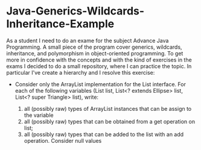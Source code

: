 # Java-Generics-Wildcards-Inheritance-Example
As a student I need to do an exame for the subject Advance Java Programming.
A small piece of the program cover generics, wildcards, inheritance, and polymorphism in object-oriented programming. 
To get more in confidence with the concepts and with the kind of exercises in the exams I decided to do a small repository, where I can practice the topic.
In particular I've create a hierarchy and I resolve this exercise:

- Consider only the ArrayList implementation for the List interface. For each of the following variables (List<Shape> list, List<? extends Ellipse> list, List<? super Triangle> list), write:
    1. all (possibly raw) types of ArrayList instances that can be assign to the variable
    2. all (possibly raw) types that can be obtained from a get operation on list;
    3. all (possibly raw) types that can be added to the list with an add operation. Consider null values